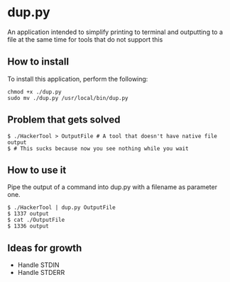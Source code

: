 # dup.py
An application intended to simplify printing to terminal and outputting to a file at the same time for tools that do not support this

## How to install
To install this application, perform the following:
```
chmod +x ./dup.py
sudo mv ./dup.py /usr/local/bin/dup.py
```

## Problem that gets solved
```
$ ./HackerTool > OutputFile # A tool that doesn't have native file output
$ # This sucks because now you see nothing while you wait
```

## How to use it
Pipe the output of a command into dup.py with a filename as parameter one.
```
$ ./HackerTool | dup.py OutputFile
$ 1337 output
$ cat ./OutputFile
$ 1336 output
```

## Ideas for growth
- Handle STDIN
- Handle STDERR
